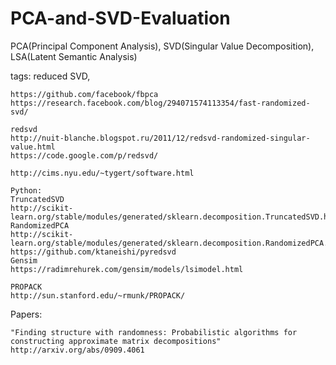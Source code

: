 # PCA-and-SVD-Evaluation
PCA(Principal Component Analysis), SVD(Singular Value Decomposition), LSA(Latent Semantic Analysis)

tags: reduced SVD, 

~~~
https://github.com/facebook/fbpca
https://research.facebook.com/blog/294071574113354/fast-randomized-svd/

redsvd
http://nuit-blanche.blogspot.ru/2011/12/redsvd-randomized-singular-value.html
https://code.google.com/p/redsvd/

http://cims.nyu.edu/~tygert/software.html

Python:
TruncatedSVD
http://scikit-learn.org/stable/modules/generated/sklearn.decomposition.TruncatedSVD.html
RandomizedPCA
http://scikit-learn.org/stable/modules/generated/sklearn.decomposition.RandomizedPCA.html#sklearn.decomposition.RandomizedPCA
https://github.com/ktaneishi/pyredsvd
Gensim
https://radimrehurek.com/gensim/models/lsimodel.html

PROPACK
http://sun.stanford.edu/~rmunk/PROPACK/
~~~

Papers:
~~~
"Finding structure with randomness: Probabilistic algorithms for constructing approximate matrix decompositions"
http://arxiv.org/abs/0909.4061
~~~
